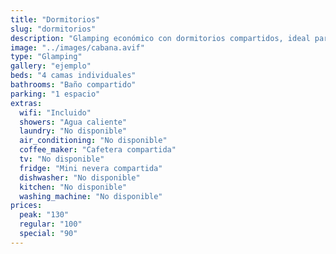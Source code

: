 ```yaml
---
title: "Dormitorios"
slug: "dormitorios"
description: "Glamping económico con dormitorios compartidos, ideal para aventureros."
image: "../images/cabana.avif"
type: "Glamping"
gallery: "ejemplo"
beds: "4 camas individuales"
bathrooms: "Baño compartido"
parking: "1 espacio"
extras:
  wifi: "Incluido"
  showers: "Agua caliente"
  laundry: "No disponible"
  air_conditioning: "No disponible"
  coffee_maker: "Cafetera compartida"
  tv: "No disponible"
  fridge: "Mini nevera compartida"
  dishwasher: "No disponible"
  kitchen: "No disponible"
  washing_machine: "No disponible"
prices:
  peak: "130"
  regular: "100"
  special: "90"
---
```

